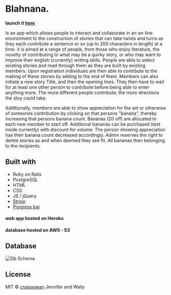 # Blahnana.

  **launch it [here](https://blahnana.herokuapp.com/)**

Is an app which allows people to interact and collaborate in an on-line environment to the construction of stories that can take twists and turns as they each contribute a sentence or so (up to 200 characters in length) at a time. it is aimed at a range of people, from those who enjoy literature, the novelty of contributing to what may be a quirky story, or who may want to improve their english (currently) writing skills. People are able to select existing stories and read through them as they are built by existing members. Upon registration individuals are then able to contrbute to the making of these stories by adding to the end of them. Members can also initiate a new story Title, and then the opening lines. They then have to wait for at least one other person to contribute before being able to enter anything more. The more different people contribute; the more directions the stoy could take.

Additionally, members are able to show appreciation for the wit or otherwise of someones contribution by clicking on that persons "banana", thereby increasing that persons banana count. Bananas (20 off) are allocated to each new member to start off. Additional bananas can be purchased (test mode currently) with discount for volume. The person showing appreciation has their banana count decreased accordingly. Admin reserves the right to delete stories as and when deemed they see fit. All bananas then belonging to the recipients.

## Built with

- Ruby on Rails
- PostgreSQL
- HTML
- CSS
- JS / jQuery
- [Stripe](https://stripe.com/docs/checkout/rails)
- [Progress bar](http://carlofontanos.com/character-count-with-live-progress-bar-using-jquery/)

#### web app hosted on Heroku 
#### database hosted on AWS - S3

## Database
![Db Schema](https://preview.ibb.co/kyc8vH/db_structure.png "blahnana database")

## License

MIT © [cnapaswan](https://github.com/cnapaswan)
Jennifer and Wally